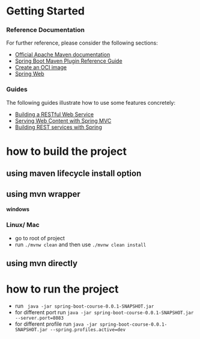 # Getting Started

### Reference Documentation

For further reference, please consider the following sections:

* [Official Apache Maven documentation](https://maven.apache.org/guides/index.html)
* [Spring Boot Maven Plugin Reference Guide](https://docs.spring.io/spring-boot/docs/3.1.4/maven-plugin/reference/html/)
* [Create an OCI image](https://docs.spring.io/spring-boot/docs/3.1.4/maven-plugin/reference/html/#build-image)
* [Spring Web](https://docs.spring.io/spring-boot/docs/3.1.4/reference/htmlsingle/index.html#web)

### Guides

The following guides illustrate how to use some features concretely:

* [Building a RESTful Web Service](https://spring.io/guides/gs/rest-service/)
* [Serving Web Content with Spring MVC](https://spring.io/guides/gs/serving-web-content/)
* [Building REST services with Spring](https://spring.io/guides/tutorials/rest/)

# how to build the project 

## using maven lifecycle install option

## using mvn wrapper

#### windows 

### Linux/ Mac

* go to root of project
* run `./mvnw clean` and then use `./mvnw clean install`

## using mvn directly

# how to run the project 


* run ` java -jar spring-boot-course-0.0.1-SNAPSHOT.jar`
* for different port run `java -jar spring-boot-course-0.0.1-SNAPSHOT.jar --server.port=8083`
* for different profile run `java -jar spring-boot-course-0.0.1-SNAPSHOT.jar --spring.profiles.active=dev`
